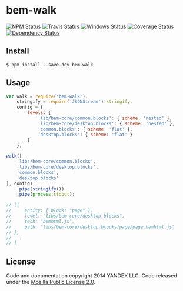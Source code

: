 bem-walk
========

[![NPM Status][npm-img]][npm]
[![Travis Status][test-img]][travis]
[![Windows Status][appveyor-img]][appveyor]
[![Coverage Status][coverage-img]][coveralls]
[![Dependency Status][david-img]][david]

[npm]:          https://www.npmjs.org/package/bem-walk
[npm-img]:      https://img.shields.io/npm/v/bem-walk.svg

[travis]:       https://travis-ci.org/bem-sdk/bem-walk
[test-img]:     https://img.shields.io/travis/bem-sdk/bem-walk.svg?label=tests

[appveyor]:     https://ci.appveyor.com/project/blond/bem-walk
[appveyor-img]: http://img.shields.io/appveyor/ci/blond/bem-walk.svg?style=flat&label=windows

[coveralls]:    https://coveralls.io/r/bem-sdk/bem-walk
[coverage-img]: https://img.shields.io/coveralls/bem-sdk/bem-walk.svg

[david]:        https://david-dm.org/bem-sdk/bem-walk
[david-img]:    http://img.shields.io/david/bem-sdk/bem-walk.svg?style=flat

Install
-------

```
$ npm install --save-dev bem-walk
```

Usage
-----

```js
var walk = require('bem-walk'),
    stringify = require('JSONStream').stringify,
    config = {
        levels: {
            'lib/bem-core/common.blocks': { scheme: 'nested' },
            'lib/bem-core/desktop.blocks': { scheme: 'nested' },
            'common.blocks': { scheme: 'flat' },
            'desktop.blocks': { scheme: 'flat' }
        }
    };

walk([
    'libs/bem-core/common.blocks',
    'libs/bem-core/desktop.blocks',
    'common.blocks',
    'desktop.blocks'
], config)
    .pipe(stringify())
    .pipe(process.stdout);

// [{
//     entity: { block: "page" },
//     level: "libs/bem-core/desktop.blocks",
//     tech: "bemhtml.js",
//     path: "libs/bem-core/desktop.blocks/page/page.bemhtml.js"
// },
// ...
// ]
```

License
-------

Code and documentation copyright 2014 YANDEX LLC. Code released under the [Mozilla Public License 2.0](LICENSE.txt).
